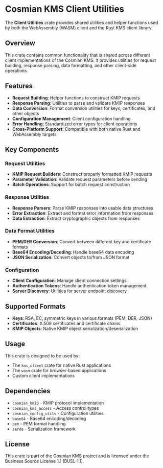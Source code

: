 # Cosmian KMS Client Utilities

The **Client Utilities** crate provides shared utilities and helper functions used by both the WebAssembly (WASM) client and the Rust KMS client library.

## Overview

This crate contains common functionality that is shared across different client implementations of the Cosmian KMS. It provides utilities for request building, response parsing, data formatting, and other client-side operations.

## Features

- **Request Building**: Helper functions to construct KMIP requests
- **Response Parsing**: Utilities to parse and validate KMIP responses
- **Data Conversion**: Format conversion utilities for keys, certificates, and other objects
- **Configuration Management**: Client configuration handling
- **Error Handling**: Standardized error types for client operations
- **Cross-Platform Support**: Compatible with both native Rust and WebAssembly targets

## Key Components

### Request Utilities

- **KMIP Request Builders**: Construct properly formatted KMIP requests
- **Parameter Validation**: Validate request parameters before sending
- **Batch Operations**: Support for batch request construction

### Response Utilities

- **Response Parsers**: Parse KMIP responses into usable data structures
- **Error Extraction**: Extract and format error information from responses
- **Data Extraction**: Extract cryptographic objects from responses

### Data Format Utilities

- **PEM/DER Conversion**: Convert between different key and certificate formats
- **Base64 Encoding/Decoding**: Handle base64 data encoding
- **JSON Serialization**: Convert objects to/from JSON format

### Configuration

- **Client Configuration**: Manage client connection settings
- **Authentication Tokens**: Handle authentication token management
- **Server Discovery**: Utilities for server endpoint discovery

## Supported Formats

- **Keys**: RSA, EC, symmetric keys in various formats (PEM, DER, JSON)
- **Certificates**: X.509 certificates and certificate chains
- **KMIP Objects**: Native KMIP object serialization/deserialization

## Usage

This crate is designed to be used by:

- The `kms_client` crate for native Rust applications
- The `wasm` crate for browser-based applications
- Custom client implementations

## Dependencies

- `cosmian_kmip` - KMIP protocol implementation
- `cosmian_kms_access` - Access control types
- `cosmian_config_utils` - Configuration utilities
- `base64` - Base64 encoding/decoding
- `pem` - PEM format handling
- `serde` - Serialization framework

## License

This crate is part of the Cosmian KMS project and is licensed under the Business Source License 1.1 (BUSL-1.1).
